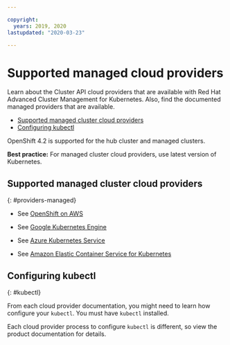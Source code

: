 ```yaml
---

copyright:
  years: 2019, 2020
lastupdated: "2020-03-23"

---
```


# Supported managed cloud providers

Learn about the Cluster API cloud providers that are available with Red Hat Advanced Cluster Management for Kubernetes. Also, find the documented managed providers that are available.

  - [Supported managed cluster cloud providers](#providers-managed)
  - [Configuring kubectl](#kubectl)

OpenShift 4.2 is supported for the hub cluster and managed clusters.

**Best practice:** For managed cluster cloud providers, use latest version of Kubernetes.

## Supported managed cluster cloud providers
{: #providers-managed} 

- See [OpenShift on AWS](https://www.openshift.com/learn/partners/amazon-web-services)

- See [Google Kubernetes Engine](https://cloud.google.com/kubernetes-engine/)

- See [Azure Kubernetes Service](https://azure.microsoft.com/en-us/services/kubernetes-service/) 

- See [Amazon Elastic Container Service for Kubernetes](https://aws.amazon.com/eks/)

## Configuring kubectl
{: #kubectl} 

From each cloud provider documentation, you might need to learn how configure your `kubectl`. You must have `kubectl` installed. 

Each cloud provider process to configure `kubectl` is different, so view the product documentation for details.

